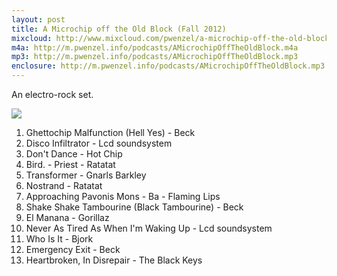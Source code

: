 ```yaml
---
layout: post
title: A Microchip off the Old Block (Fall 2012)
mixcloud: http://www.mixcloud.com/pwenzel/a-microchip-off-the-old-block/
m4a: http://m.pwenzel.info/podcasts/AMicrochipOffTheOldBlock.m4a
mp3: http://m.pwenzel.info/podcasts/AMicrochipOffTheOldBlock.mp3
enclosure: http://m.pwenzel.info/podcasts/AMicrochipOffTheOldBlock.mp3
---
```



An electro-rock set.

![](//images-mix.netdna-ssl.com/w/600/h/600/q/85/upload/images/extaudio/92e54438-1d49-48b0-ad68-306c3afaeaff.jpg)

1. Ghettochip Malfunction (Hell Yes) - Beck
2. Disco Infiltrator - Lcd soundsystem
3. Don't Dance - Hot Chip
4. Bird. - Priest - Ratatat
5. Transformer - Gnarls Barkley
6. Nostrand - Ratatat
7. Approaching Pavonis Mons -  Ba - Flaming Lips
8. Shake Shake Tambourine (Black Tambourine) - Beck
9. El Manana - Gorillaz
10. Never As Tired As When I'm Waking Up - Lcd soundsystem
11. Who Is It - Bjork
12. Emergency Exit - Beck
13. Heartbroken, In Disrepair - The Black Keys